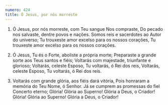 ```yaml
---
numero: 424
title: Ó Jesus, por nós morreste
---
```

1. Ó Jesus, por nós morreste, com Teu sangue
Nos compraste,
Do pecado nos salvaste, dentre povos e nações.
Somos reis e sacerdotes ao Autor do universo;
Tu trouxeste amor excelso para os nossos corações,
Tu trouxeste amor excelso para os nossos corações.

2. Ó Jesus, Tu és o Forte, aboliste a própria morte;
Preparaste a grande sorte aos Teus santos e fiéis;
Voltarás com majestade, triunfante e glorioso;
Voltarás, celeste Esposo, Tu voltarás, ó Rei dos reis,
Voltarás, celeste Esposo, Tu voltarás, ó Rei dos reis.

3. Voltarás com grande glória, aos fiéis dará vitória,
Pois honraram a memória do Teu Nome, ó Senhor.
Já se cumprem as promessas do fiel Concerto eterno;
Glória! Glória ao Superno! Glória a Deus, o Criador!
Glória! Glória ao Superno! Glória a Deus, o Criador!
